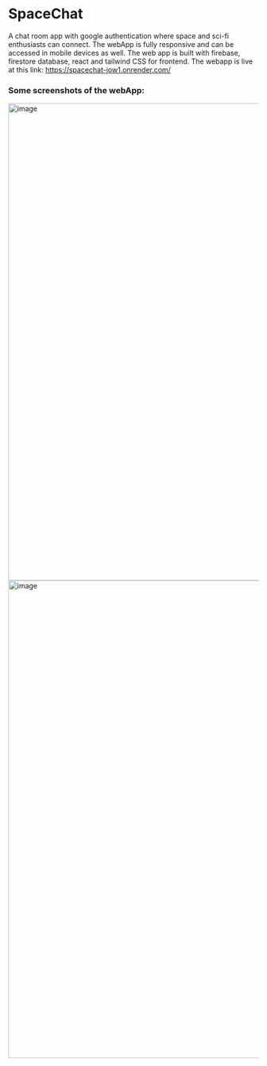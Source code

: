 # SpaceChat
A chat room app with google authentication where space and sci-fi enthusiasts can connect. The webApp is fully responsive and can be accessed in mobile devices as well.
The web app is built with firebase, firestore database, react and tailwind CSS for frontend.
The webapp is live at this link: https://spacechat-jow1.onrender.com/

### Some screenshots of the webApp:
<img width="959" alt="image" src="https://user-images.githubusercontent.com/95732261/230785006-cfc4339d-dbba-419a-bc3b-fa75a4613c9f.png">
<img width="960" alt="image" src="https://github.com/Chaitanyarai899/SpaceChat-Firebase/assets/95732261/d4103f12-e06d-46f4-a847-7784b9ccf8d3">

